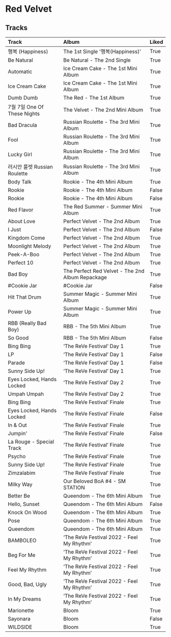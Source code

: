 # Red Velvet

## Tracks

| Track                     | Album                                            | Liked   |
|:--------------------------|:-------------------------------------------------|:--------|
| 행복 (Happiness)            | The 1st Single '행복(Happiness)'                   | True    |
| Be Natural                | Be Natural - The 2nd Single                      | True    |
| Automatic                 | Ice Cream Cake - The 1st Mini Album              | True    |
| Ice Cream Cake            | Ice Cream Cake - The 1st Mini Album              | True    |
| Dumb Dumb                 | The Red - The 1st Album                          | True    |
| 7월 7일 One Of These Nights | The Velvet - The 2nd Mini Album                  | True    |
| Bad Dracula               | Russian Roulette - The 3rd Mini Album            | True    |
| Fool                      | Russian Roulette - The 3rd Mini Album            | True    |
| Lucky Girl                | Russian Roulette - The 3rd Mini Album            | True    |
| 러시안 룰렛 Russian Roulette   | Russian Roulette - The 3rd Mini Album            | True    |
| Body Talk                 | Rookie - The 4th Mini Album                      | True    |
| Rookie                    | Rookie - The 4th Mini Album                      | False   |
| Rookie                    | Rookie - The 4th Mini Album                      | False   |
| Red Flavor                | The Red Summer - Summer Mini Album               | True    |
| About Love                | Perfect Velvet - The 2nd Album                   | True    |
| I Just                    | Perfect Velvet - The 2nd Album                   | False   |
| Kingdom Come              | Perfect Velvet - The 2nd Album                   | True    |
| Moonlight Melody          | Perfect Velvet - The 2nd Album                   | True    |
| Peek-A-Boo                | Perfect Velvet - The 2nd Album                   | True    |
| Perfect 10                | Perfect Velvet - The 2nd Album                   | True    |
| Bad Boy                   | The Perfect Red Velvet - The 2nd Album Repackage | True    |
| #Cookie Jar               | #Cookie Jar                                      | False   |
| Hit That Drum             | Summer Magic - Summer Mini Album                 | True    |
| Power Up                  | Summer Magic - Summer Mini Album                 | True    |
| RBB (Really Bad Boy)      | RBB - The 5th Mini Album                         | True    |
| So Good                   | RBB - The 5th Mini Album                         | False   |
| Bing Bing                 | ‘The ReVe Festival’ Day 1                        | True    |
| LP                        | ‘The ReVe Festival’ Day 1                        | False   |
| Parade                    | ‘The ReVe Festival’ Day 1                        | False   |
| Sunny Side Up!            | ‘The ReVe Festival’ Day 1                        | True    |
| Eyes Locked, Hands Locked | ‘The ReVe Festival’ Day 2                        | True    |
| Umpah Umpah               | ‘The ReVe Festival’ Day 2                        | True    |
| Bing Bing                 | ‘The ReVe Festival’ Finale                       | True    |
| Eyes Locked, Hands Locked | ‘The ReVe Festival’ Finale                       | False   |
| In & Out                  | ‘The ReVe Festival’ Finale                       | True    |
| Jumpin'                   | ‘The ReVe Festival’ Finale                       | False   |
| La Rouge - Special Track  | ‘The ReVe Festival’ Finale                       | True    |
| Psycho                    | ‘The ReVe Festival’ Finale                       | True    |
| Sunny Side Up!            | ‘The ReVe Festival’ Finale                       | True    |
| Zimzalabim                | ‘The ReVe Festival’ Finale                       | True    |
| Milky Way                 | Our Beloved BoA #4 - SM STATION                  | True    |
| Better Be                 | Queendom - The 6th Mini Album                    | True    |
| Hello, Sunset             | Queendom - The 6th Mini Album                    | False   |
| Knock On Wood             | Queendom - The 6th Mini Album                    | True    |
| Pose                      | Queendom - The 6th Mini Album                    | True    |
| Queendom                  | Queendom - The 6th Mini Album                    | True    |
| BAMBOLEO                  | ‘The ReVe Festival 2022 - Feel My Rhythm’        | True    |
| Beg For Me                | ‘The ReVe Festival 2022 - Feel My Rhythm’        | True    |
| Feel My Rhythm            | ‘The ReVe Festival 2022 - Feel My Rhythm’        | True    |
| Good, Bad, Ugly           | ‘The ReVe Festival 2022 - Feel My Rhythm’        | True    |
| In My Dreams              | ‘The ReVe Festival 2022 - Feel My Rhythm’        | True    |
| Marionette                | Bloom                                            | True    |
| Sayonara                  | Bloom                                            | False   |
| WILDSIDE                  | Bloom                                            | True    |